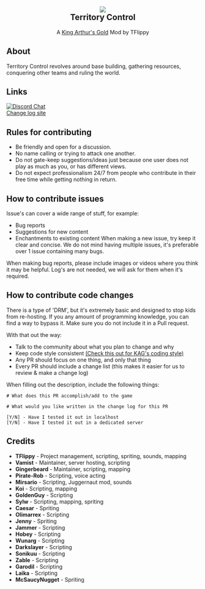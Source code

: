 <h2 align = 'center'><img src="https://imgur.com/w4xpq4L.png"><br>Territory Control</h2>
<p align = 'center'>A <a href="https://github.com/transhumandesign/kag-base">King Arthur's Gold</a> Mod by TFlippy</p>

<h2>About</h2>
<p>
  Territory Control revolves around base building, gathering resources, conquering other teams and ruling the world.
</p>

## Links
[![Discord Chat](https://img.shields.io/discord/361255623456849923?label=Discord&logo=discord&logoColor=ffffff&labelColor=7289DA&color=2c2f33)](https://discord.gg/ZSazrXz)
<br>
[Change log site](https://change.vamist.dev/tc/)

## Rules for contributing
- Be friendly and open for a discussion.
- No name calling or trying to attack one another.
- Do not gate-keep suggestions/ideas just because one user does not play as much as you, or has different views.
- Do not expect professionalism 24/7 from people who contribute in their free time while getting nothing in return. 

## How to contribute issues
Issue's can cover a wide range of stuff, for example:
- Bug reports
- Suggestions for new content
- Enchantments to existing content
When making a new issue, try keep it clear and concise. We do not mind having multiple issues, it's preferable over 1 issue containing many bugs.

When making bug reports, please include images or videos where you think it may be helpful. Log's are not needed, we will ask for them when it's required. 


## How to contribute code changes
There is a type of 'DRM', but it's extremely basic and designed to stop kids from re-hosting.
If you any amount of programming knowledge, you can find a way to bypass it. Make sure you do not include it in a Pull request.

With that out the way:
- Talk to the community about what you plan to change and why
- Keep code style consistent <a href="https://github.com/transhumandesign/kag-base/blob/master/CONTRIBUTING.md">(Check this out for KAG's coding style)</a>
- Any PR should focus on one thing, and only that thing
- Every PR should include a change list (this makes it easier for us to review & make a change log)

When filling out the description, include the following things:

```
# What does this PR accomplish/add to the game

# What would you like written in the change log for this PR

[Y/N] - Have I tested it out in localhost
[Y/N] - Have I tested it out in a dedicated server
```

<h2>Credits</h2>
<ul>
  <li><b>TFlippy</b> - Project management, scripting, spriting, sounds, mapping</li>
  <li><b>Vamist</b> - Maintainer, server hosting, scripting</li>
  <li><b>Gingerbeard</b> - Maintainer, scripting, mapping</li>
  <li><b>Pirate-Rob</b> - Scripting, voice acting</li>
  <li><b>Mirsario</b> - Scripting, Juggernaut mod, sounds</li>
  <li><b>Koi</b> - Scripting, mapping</li>
  <li><b>GoldenGuy</b> - Scripting</li>
  <li><b>Sylw</b> - Scripting, mapping, spriting</li>
  <li><b>Caesar</b> - Spriting</li>
  <li><b>Olimarrex</b> - Scripting</li>
  <li><b>Jenny</b> - Spriting</li>
  <li><b>Jammer</b> - Scripting</li>
  <li><b>Hobey</b> - Scripting</li>
  <li><b>Wunarg</b> - Scripting</li>
  <li><b>Darkslayer</b> - Scripting</li>
  <li><b>Sonikuu</b> - Scripting</li>
  <li><b>Zable</b> - Scripting</li>
  <li><b>Garodil</b> - Scripting</li>
  <li><b>Laika</b> - Scripting</li>
  <li><b>McSaucyNugget</b> - Spriting</li>
</ul>









